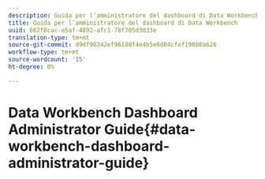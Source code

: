 ```yaml
---
description: Guida per l’amministratore del dashboard di Data Workbench
title: Guida per l’amministratore del dashboard di Data Workbench
uuid: 662f8cac-e5af-4892-afc1-78f705d3033e
translation-type: tm+mt
source-git-commit: d9df90242ef96188f4e4b5e6d04cfef196b0a628
workflow-type: tm+mt
source-wordcount: '15'
ht-degree: 0%

---
```



# Data Workbench Dashboard Administrator Guide{#data-workbench-dashboard-administrator-guide}

